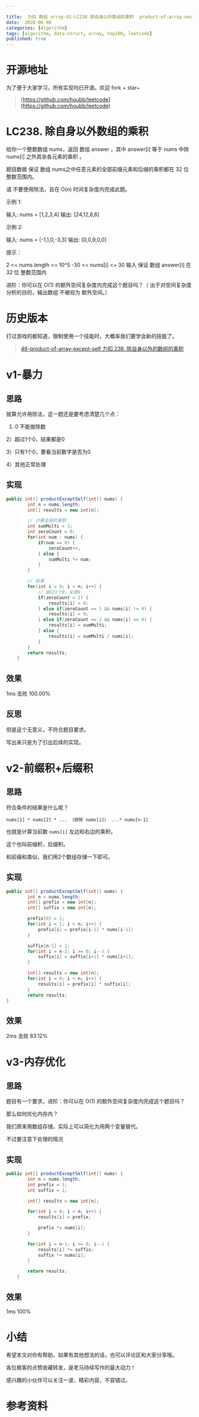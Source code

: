 ```yaml
---

title:  力扣 数组 array-02-LC238 除自身以外数组的乘积  product-of-array-except-self
date:  2020-06-08
categories: [Algorithm]
tags: [algorithm, data-struct, array, top100, leetcode]
published: true
---
```


# 开源地址

为了便于大家学习，所有实现均已开源。欢迎 fork + star~

> [https://github.com/houbb/leetcode](https://github.com/houbb/leetcode)

# LC238. 除自身以外数组的乘积

给你一个整数数组 nums，返回 数组 answer ，其中 answer[i] 等于 nums 中除 nums[i] 之外其余各元素的乘积 。

题目数据 保证 数组 nums之中任意元素的全部前缀元素和后缀的乘积都在  32 位 整数范围内。

请 不要使用除法，且在 O(n) 时间复杂度内完成此题。

 

示例 1:

输入: nums = [1,2,3,4]
输出: [24,12,8,6]


示例 2:

输入: nums = [-1,1,0,-3,3]
输出: [0,0,9,0,0]
 

提示：

2 <= nums.length <= 10^5
-30 <= nums[i] <= 30
输入 保证 数组 answer[i] 在  32 位 整数范围内
 

进阶：你可以在 O(1) 的额外空间复杂度内完成这个题目吗？（ 出于对空间复杂度分析的目的，输出数组 不被视为 额外空间。）





# 历史版本

打过游戏的都知道，限制使用一个技能时，大概率我们要学会新的技能了。

> [48-product-of-array-except-self 力扣 238. 除自身以外的数组的乘积](https://houbb.github.io/2020/06/08/algorithm-020-leetcode-48-prefix-sum-238-product-of-array-except-self)

# v1-暴力

## 思路

就算允许用除法，这一题还是要考虑清楚几个点：

1) 0 不能做除数

2）超过1个0，结果都是0

3）只有1个0，要看当前数字是否为0

4）其他正常处理

## 实现

```java
public int[] productExceptSelf(int[] nums) {
        int n = nums.length;
        int[] results = new int[n];

        // 计算全部的乘积
        int sumMulti = 1;
        int zeroCount = 0;
        for(int num : nums) {
            if(num == 0) {
                zeroCount++;
            } else {
                sumMulti *= num;
            }
        }

        // 结果
        for(int i = 0; i < n; i++) {
            // 超过1个0，全是0
            if(zeroCount > 1) {
                results[i] = 0;
            } else if(zeroCount == 1 && nums[i] != 0) {
                results[i] = 0;
            } else if(zeroCount == 1 && nums[i] == 0) {
                results[i] = sumMulti;
            } else {
                results[i] = sumMulti / nums[i];
            }
        }
        return results;
    }
```

## 效果

1ms 击败 100.00%

## 反思

但是这个无意义，不符合题目要求。

写出来只是为了引出后续的实现。

# v2-前缀积+后缀积

## 思路

符合条件的结果是什么呢？

```
nums[1] * nums[2] * ... （排除 nums[i]） ...* nums[n-1]
```

也就是计算当前数 `nums[i]` 左边和右边的乘积。

这个也叫前缀积，后缀积。

和前缀和类似，我们用2个数组存储一下即可。

## 实现

```java
public int[] productExceptSelf(int[] nums) {
        int n = nums.length;
        int[] prefix = new int[n];
        int[] suffix = new int[n];

        prefix[0] = 1;
        for(int i = 1; i < n; i++) {
            prefix[i] = prefix[i-1] * nums[i-1];
        }

        suffix[n-1] = 1;
        for(int i = n-2; i >= 0; i--) {
            suffix[i] = suffix[i+1] * nums[i+1];
        }

        int[] results = new int[n];
        for(int i = 0; i < n; i++) {
            results[i] = prefix[i] * suffix[i];
        }
        return results;
}
```

## 效果 

2ms 击败 83.12%

# v3-内存优化

## 思路

题目有一个要求，进阶：你可以在 O(1) 的额外空间复杂度内完成这个题目吗？

那么如何优化内存内？

我们原来用数组存储，实际上可以简化为用两个变量替代。

不过要注意下处理的情况

## 实现

```java
public int[] productExceptSelf(int[] nums) {
        int n = nums.length;
        int prefix = 1;
        int suffix = 1;

        int[] results = new int[n];

        for(int i = 0; i < n; i++) {
            results[i] = prefix;

            prefix *= nums[i];
        }

        for(int i = n-1; i >= 0; i--) {
            results[i] *= suffix;
            suffix *= nums[i];
        }

        return results;
    }
```

## 效果

1ms 100%

# 小结

希望本文对你有帮助，如果有其他想法的话，也可以评论区和大家分享哦。

各位极客的点赞收藏转发，是老马持续写作的最大动力！

感兴趣的小伙伴可以关注一波，精彩内容，不容错过。

# 参考资料

